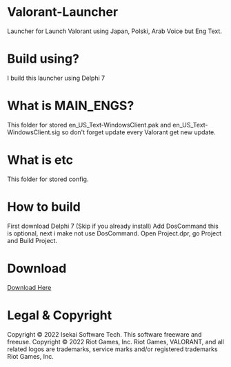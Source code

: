# Valorant-Launcher
Launcher for Launch Valorant using Japan, Polski, Arab Voice but Eng Text.

# Build using?
I build this launcher using Delphi 7

# What is MAIN_ENGS?
This folder for stored en_US_Text-WindowsClient.pak and en_US_Text-WindowsClient.sig so don't forget update every Valorant get new update.

# What is etc
This folder for stored config.

# How to build
First download Delphi 7 (Skip if you already install)
Add DosCommand this is optional, next i make not use DosCommand.
Open Project.dpr, go Project and Build Project.

# Download
[Download Here](https://github.com/isekai-id/Valorant-Launcher/releases)

# Legal & Copyright
Copyright © 2022 Isekai Software Tech. This software freeware and freeuse.
Copyright © 2022 Riot Games, Inc. Riot Games, VALORANT, and all related logos are trademarks, service marks and/or registered trademarks Riot Games, Inc.
